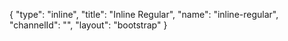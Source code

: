 {
    "type": "inline",
    "title": "Inline Regular",
    "name": "inline-regular",
    "channelId": "",
    "layout": "bootstrap"
}